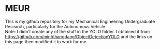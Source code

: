 # MEUR
This is my github repository for my Mechanical Engineering Undergraduate Research, particularly for the Autonomous Vehicle<br>
Note: I didn't create any of the stuff in the YOLO folder. I obtained it from https://github.com/minhthangdang/ObjectDetectionYOLO and the links on this page then modified it to work for me.
